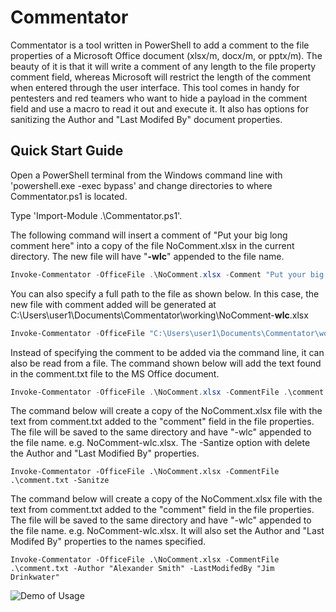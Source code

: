 # Commentator
Commentator is a tool written in PowerShell to add a comment to the file properties of a Microsoft Office document (xlsx/m, docx/m, or pptx/m). The beauty of it is that it will write a comment of any length to the file property comment field, whereas Microsoft will restrict the length of the comment when entered through the user interface. This tool comes in handy for pentesters and red teamers who want to hide a payload in the comment field and use a macro to read it out and execute it. It also has options for sanitizing the Author and "Last Modifed By" document properties.

## Quick Start Guide
Open a PowerShell terminal from the Windows command line with 'powershell.exe -exec bypass' and change directories to where Commentator.ps1 is located.

Type 'Import-Module .\Commentator.ps1'.

The following command will insert a comment of "Put your big long comment here" into a copy of the file NoComment.xlsx in the current directory. The new file will have "__-wlc__" appended to the file name. 
```PowerShell
Invoke-Commentator -OfficeFile .\NoComment.xlsx -Comment "Put your big long comment here"
```

You can also specify a full path to the file as shown below. In this case, the new file with comment added will be generated at C:\Users\user1\Documents\Commentator\working\NoComment-__wlc__.xlsx

```PowerShell
Invoke-Commentator -OfficeFile "C:\Users\user1\Documents\Commentator\working\NoComment.xlsx" -Comment "Put your big long comment here"
```

Instead of specifying the comment to be added via the command line, it can also be read from a file. The command shown below will add the text found in the comment.txt file to the MS Office document.

```PowerShell
Invoke-Commentator -OfficeFile .\NoComment.xlsx -CommentFile .\comment.txt
```

The command below will create a copy of the NoComment.xlsx file with the text from comment.txt added to the "comment" field in the file properties. The file will be saved to the same directory and have "-wlc" appended to the file name. e.g. NoComment-wlc.xlsx. The -Santize option with delete the Author and "Last Modified By" properties.

```
Invoke-Commentator -OfficeFile .\NoComment.xlsx -CommentFile .\comment.txt -Sanitze
```

The command below will create a copy of the NoComment.xlsx file with the text from comment.txt added to the "comment" field in the file properties. The file will be saved to the same directory and have "-wlc" appended to the file name. e.g. NoComment-wlc.xlsx. It will also set the Author and "Last Modifed By" properties to the names specified.

```
Invoke-Commentator -OfficeFile .\NoComment.xlsx -CommentFile .\comment.txt -Author "Alexander Smith" -LastModifedBy "Jim Drinkwater"
```

![Demo of Usage](../raw/images/commentator-demo.gif)